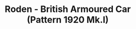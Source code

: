 ---
layout: product
title: "Roden - British Armoured Car (Pattern 1920 Mk.I)"
price: "TBA" 
desc: "N/A"
img_path: "/assets/img/RO731.webp"
brand: "N/A"
available: false
special_offer: false
new: false
soon: false
cat: "010000"
subcat: "013900"
subsubcat: "0N/A"
sifra: "RO731"
popular: false
spec: false
---
